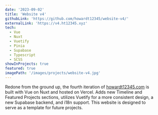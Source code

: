 ```yaml
---
date: '2023-09-02'
title: 'Website v4'
githubLink: 'https://github.com/howardt12345/website-v4/'
externalLink: 'https://v4.ht12345.xyz'
tech:
  - Vue
  - Nuxt
  - Vuetify
  - Pinia
  - Supabase
  - Typescript
  - SCSS
showInProjects: true
featured: true
imagePath: '/images/projects/website-v4.jpg'
---
```


Redone from the ground up, the fourth iteration of <a href="https://howardt12345.com/" target="_blank">howardt12345.com</a> is built with Vue on Nuxt and hosted on Vercel. Adds new Timeline and Featured Projects sections, utilizes Vuetify for a more consistent design, a new Supabase backend, and i18n support. This website is designed to serve as a template for future projects.